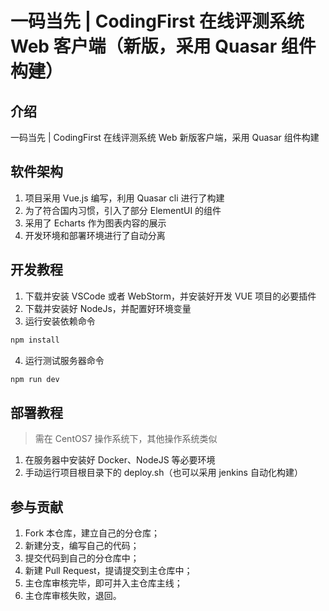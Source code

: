 # 一码当先 | CodingFirst 在线评测系统 Web 客户端（新版，采用 Quasar 组件构建）

## 介绍

一码当先 | CodingFirst 在线评测系统 Web 新版客户端，采用 Quasar 组件构建

## 软件架构

1. 项目采用 Vue.js 编写，利用 Quasar cli 进行了构建
2. 为了符合国内习惯，引入了部分 ElementUI 的组件
3. 采用了 Echarts 作为图表内容的展示
4. 开发环境和部署环境进行了自动分离

## 开发教程

1. 下载并安装 VSCode 或者 WebStorm，并安装好开发 VUE 项目的必要插件
2. 下载并安装好 NodeJs，并配置好环境变量
3. 运行安装依赖命令

```bash
npm install
```

4. 运行测试服务器命令

```bash
npm run dev
```

## 部署教程

> 需在 CentOS7 操作系统下，其他操作系统类似

1. 在服务器中安装好 Docker、NodeJS 等必要环境
2. 手动运行项目根目录下的 deploy.sh（也可以采用 jenkins 自动化构建）

## 参与贡献

1. Fork 本仓库，建立自己的分仓库；
2. 新建分支，编写自己的代码；
3. 提交代码到自己的分仓库中；
4. 新建 Pull Request，提请提交到主仓库中；
5. 主仓库审核完毕，即可并入主仓库主线；
6. 主仓库审核失败，退回。
